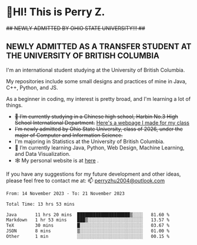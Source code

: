 # 🌄HI! This is Perry Z. <br> #
<s>## NEWLY ADMITTED BY OHIO STATE UNIVERSITY!!! ##</s>
## NEWLY ADMITTED AS A TRANSFER STUDENT AT THE UNIVERSITY OF BRITISH COLUMBIA ##
I'm an international student studying at the University of British Columbia. <br>

My repositories include some small designs and practices of mine in Java, C++, Python, and JS. <br>

As a beginner in coding, my interest is pretty broad, and I'm learning a lot of things. <br>
- <s>🔭 I’m currently studying in a Chinese high school, Harbin No.3 High School International Department.</s> [Here's a webpage I made for my class](https://perry2004.github.io/weirdos/)
- <s> I'm newly admitted by Ohio State University, class of 2026, under the major of Computer and Information Science. </s>
- I'm majoring in Statistics at the University of British Columbia. 
- 🌱 I’m currently learning Java, Python, Web Design, Machine Learning, and Data Visualization. 
- 🕸️ My personal website is at <a href="https://zhu-yp.cn">here</a> .  

If you have any suggestions for my future development and other ideas, please feel free to contact me at: 📫 [perryzhu2004@outlook.com](mailto:perryzhu2004@outlook.com)

<!--START_SECTION:waka-->

```txt
From: 14 November 2023 - To: 21 November 2023

Total Time: 13 hrs 53 mins

Java       11 hrs 20 mins  ████████████████████▒░░░░   81.60 %
Markdown   1 hr 53 mins    ███▒░░░░░░░░░░░░░░░░░░░░░   13.57 %
TeX        30 mins         █░░░░░░░░░░░░░░░░░░░░░░░░   03.67 %
JSON       8 mins          ▒░░░░░░░░░░░░░░░░░░░░░░░░   01.00 %
Other      1 min           ░░░░░░░░░░░░░░░░░░░░░░░░░   00.15 %
```

<!--END_SECTION:waka-->
